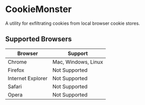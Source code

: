 # CookieMonster
A utility for exfiltrating cookies from local browser cookie stores.

## Supported Browsers
| **Browser**       | **Support**         |
|-------------------|---------------------|
| Chrome            | Mac, Windows, Linux |
| Firefox           | Not Supported       |
| Internet Explorer | Not Supported       |
| Safari            | Not Supported       |
| Opera             | Not Supported       |
